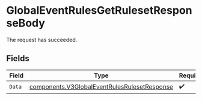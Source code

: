 # GlobalEventRulesGetRulesetResponseBody

The request has succeeded.


## Fields

| Field                                                                                                        | Type                                                                                                         | Required                                                                                                     | Description                                                                                                  |
| ------------------------------------------------------------------------------------------------------------ | ------------------------------------------------------------------------------------------------------------ | ------------------------------------------------------------------------------------------------------------ | ------------------------------------------------------------------------------------------------------------ |
| `Data`                                                                                                       | [components.V3GlobalEventRulesRulesetResponse](../../models/components/v3globaleventrulesrulesetresponse.md) | :heavy_check_mark:                                                                                           | N/A                                                                                                          |